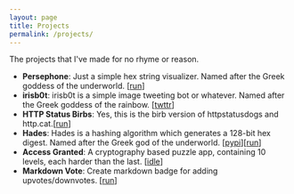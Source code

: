```yaml
---
layout: page
title: Projects
permalink: /projects/
---
```


The projects that I've made for no rhyme or reason.

* **Persephone**: Just a simple hex string visualizer. Named after the Greek goddess of the underworld. [[run](https://persephone-vmh.herokuapp.com/)]
* **irisb0t**: irisb0t is a simple image tweeting bot or whatever. Named after the Greek goddess of the rainbow. [[twttr](https://twitter.com/irisb0t)]
* **HTTP Status Birbs**:  Yes, this is the birb version of httpstatusdogs and http.cat.[[run](https://http-birbs.herokuapp.com/)]
* **Hades**: Hades is a hashing algorithm which generates a 128-bit hex digest. Named after the Greek god of the underworld. [[pypi](https://pypi.org/project/hades-hash/)][[run](https://persephone-vmh.herokuapp.com/)]
* **Access Granted**: A cryptography based puzzle app, containing 10 levels, each harder than the last. [[idle](#)]
* **Markdown Vote**: Create markdown badge for adding upvotes/downvotes. [[run](https://mdvo.herokuapp.com)]

